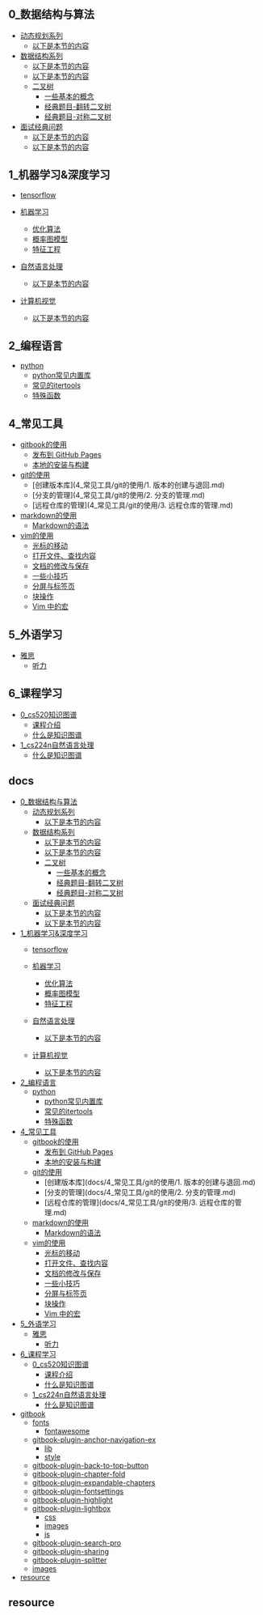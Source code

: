 
## 0_数据结构与算法

- [动态规划系列]()
    - [以下是本节的内容](0_数据结构与算法/动态规划系列/2.栈.md)
- [数据结构系列]()
    - [以下是本节的内容](0_数据结构与算法/数据结构系列/1.数组.md)
    - [以下是本节的内容](0_数据结构与算法/数据结构系列/2.栈.md)
    - [二叉树]()
        - [一些基本的概念](0_数据结构与算法/数据结构系列/二叉树/0.一些基本的概念.md)
        - [经典题目-翻转二叉树](0_数据结构与算法/数据结构系列/二叉树/1.经典题目-翻转二叉树.md)
        - [经典题目-对称二叉树](0_数据结构与算法/数据结构系列/二叉树/2.经典题目-对称二叉树.md)
- [面试经典问题]()
    - [以下是本节的内容](0_数据结构与算法/面试经典问题/1.股票问题.md)
    - [以下是本节的内容](0_数据结构与算法/面试经典问题/2.背包问题.md)

## 1_机器学习&深度学习

- [tensorflow](1_机器学习&深度学习/tensorflow/README.md)

- [机器学习]()
    - [优化算法](1_机器学习&深度学习/机器学习/优化算法.md)
    - [概率图模型](1_机器学习&深度学习/机器学习/概率图模型.md)
    - [特征工程](1_机器学习&深度学习/机器学习/特征工程.md)
- [自然语言处理]()
    - [以下是本节的内容](1_机器学习&深度学习/自然语言处理/NLP.md)
- [计算机视觉]()
    - [以下是本节的内容](1_机器学习&深度学习/计算机视觉/CV.md)

## 2_编程语言

- [python]()
    - [python常见内置库](2_编程语言/python/1.python内置库.md)
    - [常见的itertools](2_编程语言/python/2.常见的itertools.md)
    - [特殊函数](2_编程语言/python/3.特殊函数.md)

## 4_常见工具

- [gitbook的使用]()
    - [发布到 GitHub Pages](4_常见工具/gitbook的使用/发布至github.md)
    - [本地的安装与构建](4_常见工具/gitbook的使用/本地的安装与构建.md)
- [git的使用]()
    - [创建版本库](4_常见工具/git的使用/1. 版本的创建与退回.md)
    - [分支的管理](4_常见工具/git的使用/2. 分支的管理.md)
    - [远程仓库的管理](4_常见工具/git的使用/3. 远程仓库的管理.md)
- [markdown的使用]()
    - [Markdown的语法](4_常见工具/markdown的使用/Markdown的语法.md)
- [vim的使用]()
    - [光标的移动](4_常见工具/vim的使用/1.光标的移动.md)
    - [打开文件、查找内容](4_常见工具/vim的使用/2.打开文件、查找内容.md)
    - [文档的修改与保存](4_常见工具/vim的使用/3.文档的修改与保存.md)
    - [一些小技巧](4_常见工具/vim的使用/4.一些小技巧.md)
    - [分屏与标签页](4_常见工具/vim的使用/5.分屏与标签页.md)
    - [块操作](4_常见工具/vim的使用/6.块操作.md)
    - [Vim 中的宏](4_常见工具/vim的使用/7.vim宏.md)

## 5_外语学习

- [雅思]()
    - [听力](5_外语学习/雅思/听力.md)

## 6_课程学习

- [0_cs520知识图谱]()
    - [课程介绍](6_课程学习/0_cs520知识图谱/0_课程介绍.md)
    - [什么是知识图谱](6_课程学习/0_cs520知识图谱/1_什么是知识图谱.md)
- [1_cs224n自然语言处理]()
    - [什么是知识图谱](6_课程学习/1_cs224n自然语言处理/1_什么是知识图谱.md)

## docs

- [0_数据结构与算法]()
    - [动态规划系列]()
        - [以下是本节的内容](docs/0_数据结构与算法/动态规划系列/2.栈.md)
    - [数据结构系列]()
        - [以下是本节的内容](docs/0_数据结构与算法/数据结构系列/1.数组.md)
        - [以下是本节的内容](docs/0_数据结构与算法/数据结构系列/2.栈.md)
        - [二叉树]()
            - [一些基本的概念](docs/0_数据结构与算法/数据结构系列/二叉树/0.一些基本的概念.md)
            - [经典题目-翻转二叉树](docs/0_数据结构与算法/数据结构系列/二叉树/1.经典题目-翻转二叉树.md)
            - [经典题目-对称二叉树](docs/0_数据结构与算法/数据结构系列/二叉树/2.经典题目-对称二叉树.md)
    - [面试经典问题]()
        - [以下是本节的内容](docs/0_数据结构与算法/面试经典问题/1.股票问题.md)
        - [以下是本节的内容](docs/0_数据结构与算法/面试经典问题/2.背包问题.md)
- [1_机器学习&深度学习]()
    - [tensorflow](docs/1_机器学习&深度学习/tensorflow/README.md)

    - [机器学习]()
        - [优化算法](docs/1_机器学习&深度学习/机器学习/优化算法.md)
        - [概率图模型](docs/1_机器学习&深度学习/机器学习/概率图模型.md)
        - [特征工程](docs/1_机器学习&深度学习/机器学习/特征工程.md)
    - [自然语言处理]()
        - [以下是本节的内容](docs/1_机器学习&深度学习/自然语言处理/NLP.md)
    - [计算机视觉]()
        - [以下是本节的内容](docs/1_机器学习&深度学习/计算机视觉/CV.md)
- [2_编程语言]()
    - [python]()
        - [python常见内置库](docs/2_编程语言/python/1.python内置库.md)
        - [常见的itertools](docs/2_编程语言/python/2.常见的itertools.md)
        - [特殊函数](docs/2_编程语言/python/3.特殊函数.md)
- [4_常见工具]()
    - [gitbook的使用]()
        - [发布到 GitHub Pages](docs/4_常见工具/gitbook的使用/发布至github.md)
        - [本地的安装与构建](docs/4_常见工具/gitbook的使用/本地的安装与构建.md)
    - [git的使用]()
        - [创建版本库](docs/4_常见工具/git的使用/1. 版本的创建与退回.md)
        - [分支的管理](docs/4_常见工具/git的使用/2. 分支的管理.md)
        - [远程仓库的管理](docs/4_常见工具/git的使用/3. 远程仓库的管理.md)
    - [markdown的使用]()
        - [Markdown的语法](docs/4_常见工具/markdown的使用/Markdown的语法.md)
    - [vim的使用]()
        - [光标的移动](docs/4_常见工具/vim的使用/1.光标的移动.md)
        - [打开文件、查找内容](docs/4_常见工具/vim的使用/2.打开文件、查找内容.md)
        - [文档的修改与保存](docs/4_常见工具/vim的使用/3.文档的修改与保存.md)
        - [一些小技巧](docs/4_常见工具/vim的使用/4.一些小技巧.md)
        - [分屏与标签页](docs/4_常见工具/vim的使用/5.分屏与标签页.md)
        - [块操作](docs/4_常见工具/vim的使用/6.块操作.md)
        - [Vim 中的宏](docs/4_常见工具/vim的使用/7.vim宏.md)
- [5_外语学习]()
    - [雅思]()
        - [听力](docs/5_外语学习/雅思/听力.md)
- [6_课程学习]()
    - [0_cs520知识图谱]()
        - [课程介绍](docs/6_课程学习/0_cs520知识图谱/0_课程介绍.md)
        - [什么是知识图谱](docs/6_课程学习/0_cs520知识图谱/1_什么是知识图谱.md)
    - [1_cs224n自然语言处理]()
        - [什么是知识图谱](docs/6_课程学习/1_cs224n自然语言处理/1_什么是知识图谱.md)
- [gitbook]()
    - [fonts]()
        - [fontawesome]()
    - [gitbook-plugin-anchor-navigation-ex]()
        - [lib]()
        - [style]()
    - [gitbook-plugin-back-to-top-button]()
    - [gitbook-plugin-chapter-fold]()
    - [gitbook-plugin-expandable-chapters]()
    - [gitbook-plugin-fontsettings]()
    - [gitbook-plugin-highlight]()
    - [gitbook-plugin-lightbox]()
        - [css]()
        - [images]()
        - [js]()
    - [gitbook-plugin-search-pro]()
    - [gitbook-plugin-sharing]()
    - [gitbook-plugin-splitter]()
    - [images]()
- [resource]()

## resource
